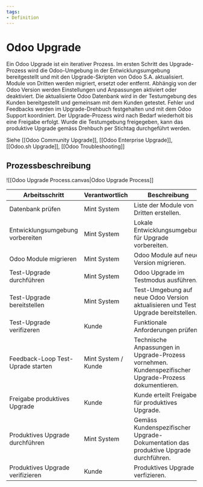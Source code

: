 ```yaml
---
tags:
- Definition
---
```

# Odoo Upgrade

Ein Odoo Upgrade ist ein iterativer Prozess. Im ersten Schritt des Upgrade-Prozess wird die Odoo-Umgebung in der Entwicklungsumgebung bereitgestellt und mit den Upgrade-Skripten von Odoo S.A. aktualisiert. Module von Dritten werden migriert, ersetzt oder entfernt. Abhängig von der Odoo Version werden Einstellungen und Anpassungen aktiviert oder deaktiviert. Die aktualisierte Odoo Datenbank wird in der Testumgebung des Kunden bereitgestellt und gemeinsam mit dem Kunden getestet. Fehler und Feedbacks werden im Upgrade-Drehbuch festgehalten und mit dem Odoo Support koordiniert. Der Upgrade-Prozess wird nach Bedarf wiederholt bis eine Freigabe erfolgt. Wurde die Testumgebung freigegeben, kann das produktive Upgrade gemäss Drehbuch per Stichtag durchgeführt werden.

Siehe [[Odoo Community Upgrade]], [[Odoo Enterprise Upgrade]], [[Odoo.sh Upgrade]], [[Odoo Troubleshooting]]

## Prozessbeschreibung

![[Odoo Upgrade Process.canvas|Odoo Upgrade Process]]

| Arbeitsschritt                    | Verantwortlich      | Beschreibung                                                                                           |
| --------------------------------- | ------------------- | ------------------------------------------------------------------------------------------------------ |
| Datenbank prüfen                  | Mint System         | Liste der Module von Dritten erstellen.                                                                |
| Entwicklungsumgebung vorbereiten  | Mint System         | Lokale Entwicklungsumgebung für Upgrade vorbereiten.                                                   |
| Odoo Module migrieren             | Mint System         | Odoo Module auf neue Version migrieren.                                                                |
| Test-Upgrade durchführen          | Mint System         | Odoo Upgrade im Testmodus ausführen.                                                                   |
| Test-Upgrade bereitstellen        | Mint System         | Test-Umgebung auf neue Odoo Version aktualisieren und Test-Upgrade bereitstellen.                      |
| Test-Upgrade verifizeren          | Kunde               | Funktionale Anforderungen prüfen.                                                                      |
| Feedback-Loop Test-Uprade starten | Mint System / Kunde | Technische Anpassungen in Upgrade-Prozess vornehmen. Kundenspezifischer Upgrade-Prozess dokumentieren. |
| Freigabe produktives Upgrade      | Kunde               | Kunde erteilt Freigabe für produktives Upgrade.                                                        |
| Produktives Upgrade durchführen   | Mint System         | Gemäss Kundenspezifischer Upgrade-Dokumentation das produktive Upgrade durchführen.                    |
| Produktives Upgrade verifizieren  | Kunde               | Produktives Upgrade verfizieren.                                                                       |
